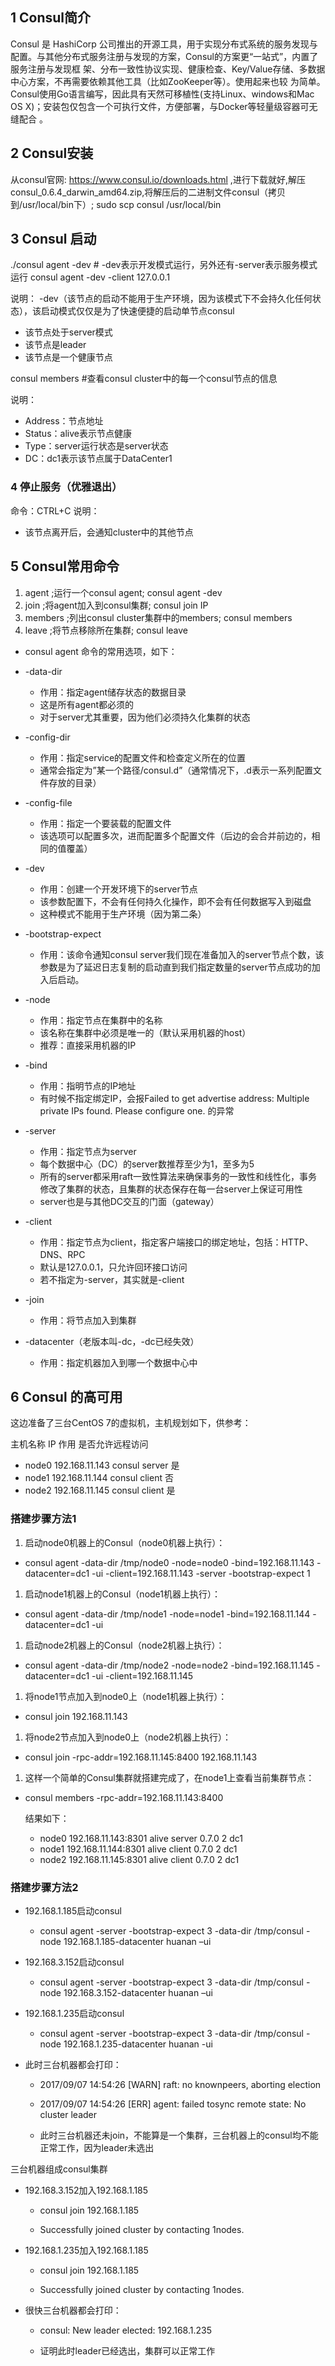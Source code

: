## 1 Consul简介

Consul 是 HashiCorp 公司推出的开源工具，用于实现分布式系统的服务发现与配置。与其他分布式服务注册与发现的方案，Consul的方案更“一站式”，内置了服务注册与发现框 架、分布一致性协议实现、健康检查、Key/Value存储、多数据中心方案，不再需要依赖其他工具（比如ZooKeeper等）。使用起来也较 为简单。Consul使用Go语言编写，因此具有天然可移植性(支持Linux、windows和Mac OS X)；安装包仅包含一个可执行文件，方便部署，与Docker等轻量级容器可无缝配合 。

## 2 Consul安装

从consul官网: https://www.consul.io/downloads.html ,进行下载就好,解压consul_0.6.4_darwin_amd64.zip,将解压后的二进制文件consul（拷贝到/usr/local/bin下）; sudo scp consul /usr/local/bin

## 3 Consul 启动

./consul agent -dev              # -dev表示开发模式运行，另外还有-server表示服务模式运行
consul agent -dev -client 127.0.0.1

说明：
-dev（该节点的启动不能用于生产环境，因为该模式下不会持久化任何状态），该启动模式仅仅是为了快速便捷的启动单节点consul
* 该节点处于server模式 
* 该节点是leader 
* 该节点是一个健康节点 

consul members   #查看consul cluster中的每一个consul节点的信息

说明：
* Address：节点地址
* Status：alive表示节点健康
* Type：server运行状态是server状态
* DC：dc1表示该节点属于DataCenter1 

### 4 停止服务（优雅退出）
命令：CTRL+C
说明：
* 该节点离开后，会通知cluster中的其他节点

## 5 Consul常用命令

1. agent	;运行一个consul agent;	consul agent -dev
1. join	;将agent加入到consul集群;	consul join IP
1. members	;列出consul cluster集群中的members;	consul members
1. leave	;将节点移除所在集群;	consul leave

* consul agent 命令的常用选项，如下：

* -data-dir 
   * 作用：指定agent储存状态的数据目录
   * 这是所有agent都必须的
   * 对于server尤其重要，因为他们必须持久化集群的状态
* -config-dir 
   * 作用：指定service的配置文件和检查定义所在的位置
   * 通常会指定为”某一个路径/consul.d”（通常情况下，.d表示一系列配置文件存放的目录）
* -config-file 
   * 作用：指定一个要装载的配置文件
   * 该选项可以配置多次，进而配置多个配置文件（后边的会合并前边的，相同的值覆盖）
* -dev 
   * 作用：创建一个开发环境下的server节点
   * 该参数配置下，不会有任何持久化操作，即不会有任何数据写入到磁盘
   * 这种模式不能用于生产环境（因为第二条）
* -bootstrap-expect 
   * 作用：该命令通知consul server我们现在准备加入的server节点个数，该参数是为了延迟日志复制的启动直到我们指定数量的server节点成功的加入后启动。
* -node 
   * 作用：指定节点在集群中的名称
   * 该名称在集群中必须是唯一的（默认采用机器的host）
   * 推荐：直接采用机器的IP
* -bind 
   * 作用：指明节点的IP地址
   * 有时候不指定绑定IP，会报Failed to get advertise address: Multiple private IPs found. Please configure one. 的异常
* -server 
   * 作用：指定节点为server
   * 每个数据中心（DC）的server数推荐至少为1，至多为5
   * 所有的server都采用raft一致性算法来确保事务的一致性和线性化，事务修改了集群的状态，且集群的状态保存在每一台server上保证可用性
   * server也是与其他DC交互的门面（gateway）
* -client 
   * 作用：指定节点为client，指定客户端接口的绑定地址，包括：HTTP、DNS、RPC
   * 默认是127.0.0.1，只允许回环接口访问
   * 若不指定为-server，其实就是-client
* -join 
   * 作用：将节点加入到集群
* -datacenter（老版本叫-dc，-dc已经失效） 
   * 作用：指定机器加入到哪一个数据中心中


## 6 Consul 的高可用

这边准备了三台CentOS 7的虚拟机，主机规划如下，供参考：

主机名称	IP	作用	是否允许远程访问
* node0	192.168.11.143	consul server	是
* node1	192.168.11.144	consul client	否
* node2	192.168.11.145	consul client	是
### 搭建步骤方法1
1. 启动node0机器上的Consul（node0机器上执行）：
* consul agent -data-dir /tmp/node0 -node=node0 -bind=192.168.11.143 -datacenter=dc1 -ui -client=192.168.11.143 -server -bootstrap-expect 1
1. 启动node1机器上的Consul（node1机器上执行）：
* consul agent -data-dir /tmp/node1 -node=node1 -bind=192.168.11.144 -datacenter=dc1 -ui
1. 启动node2机器上的Consul（node2机器上执行）：
* consul agent -data-dir /tmp/node2 -node=node2 -bind=192.168.11.145 -datacenter=dc1 -ui -client=192.168.11.145
1. 将node1节点加入到node0上（node1机器上执行）：
* consul join 192.168.11.143
1. 将node2节点加入到node0上（node2机器上执行）：
* consul join -rpc-addr=192.168.11.145:8400  192.168.11.143
1. 这样一个简单的Consul集群就搭建完成了，在node1上查看当前集群节点：
* consul members -rpc-addr=192.168.11.143:8400

    结果如下：
     * node0  192.168.11.143:8301  alive   server  0.7.0   2         dc1
     * node1  192.168.11.144:8301  alive   client  0.7.0   2         dc1
     * node2  192.168.11.145:8301  alive   client  0.7.0   2         dc1


### 搭建步骤方法2

* 192.168.1.185启动consul

  * consul agent -server -bootstrap-expect 3 -data-dir /tmp/consul -node 192.168.1.185-datacenter huanan –ui

* 192.168.3.152启动consul

  * consul agent -server -bootstrap-expect 3 -data-dir /tmp/consul -node 192.168.3.152-datacenter huanan –ui

* 192.168.1.235启动consul

  * consul agent -server -bootstrap-expect 3 -data-dir /tmp/consul -node 192.168.1.235-datacenter huanan -ui

* 此时三台机器都会打印：

  * 2017/09/07 14:54:26 [WARN] raft: no knownpeers, aborting election

  * 2017/09/07 14:54:26 [ERR] agent: failed tosync remote state: No cluster leader

  * 此时三台机器还未join，不能算是一个集群，三台机器上的consul均不能正常工作，因为leader未选出

三台机器组成consul集群

* 192.168.3.152加入192.168.1.185

  * consul join 192.168.1.185

  * Successfully joined cluster by contacting 1nodes.

* 192.168.1.235加入192.168.1.185

  * consul join 192.168.1.185

  * Successfully joined cluster by contacting 1nodes.

* 很快三台机器都会打印：

  * consul: New leader elected: 192.168.1.235

  * 证明此时leader已经选出，集群可以正常工作
